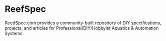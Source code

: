 # ReefSpec
ReedSpec.com provides a community-built repository of DIY specifications, projects, and articles for Professional/DIY/Hobbyist Aquatics &amp; Automation Systems
